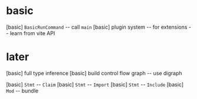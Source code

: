 # basic

[basic] `BasicRunCommand` -- call `main`
[basic] plugin system -- for extensions -- learn from vite API

# later

[basic] full type inference
[basic] build control flow graph -- use digraph

[basic] `Stmt` -- `Claim`
[basic] `Stmt` -- `Import`
[basic] `Stmt` -- `Include`
[basic] `Mod` -- bundle
